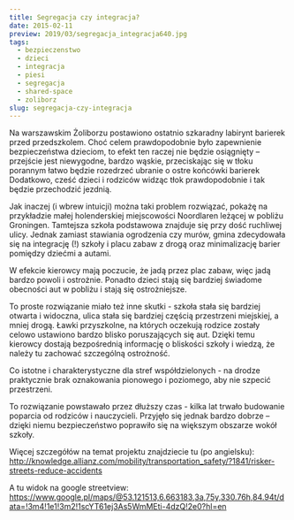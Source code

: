 ```yaml
---
title: Segregacja czy integracja?
date: 2015-02-11
preview: 2019/03/segregacja_integracja640.jpg
tags:
  - bezpieczenstwo
  - dzieci
  - integracja
  - piesi
  - segregacja
  - shared-space
  - zoliborz
slug: segregacja-czy-integracja
---
```


Na warszawskim Żoliborzu postawiono ostatnio szkaradny labirynt barierek przed przedszkolem. Choć celem prawdopodobnie było zapewnienie bezpieczeństwa dzieciom, to efekt ten raczej nie będzie osiągnięty – przejście jest niewygodne, bardzo wąskie, przeciskając się w tłoku porannym łatwo będzie rozedrzeć ubranie o ostre końcówki barierek Dodatkowo, cześć dzieci i rodziców widząc tłok prawdopodobnie i tak będzie przechodzić jezdnią.

Jak inaczej (i wbrew intuicji) można taki problem rozwiązać, pokażę na przykładzie małej holenderskiej miejscowości Noordlaren leżącej w pobliżu Groningen. Tamtejsza szkoła podstawowa znajduje się przy dość ruchliwej ulicy. Jednak zamiast stawiania ogrodzenia czy murów, gmina zdecydowała się na integrację (!) szkoły i placu zabaw z drogą oraz minimalizację barier pomiędzy dziećmi a autami.

W efekcie kierowcy mają poczucie, że jadą przez plac zabaw, więc jadą bardzo powoli i ostrożnie. Ponadto dzieci stają się bardziej świadome obecności aut w pobliżu i stają się ostrożniejsze.

To proste rozwiązanie miało też inne skutki - szkoła stała się bardziej otwarta i widoczna, ulica stała się bardziej częścią przestrzeni miejskiej, a mniej drogą. Ławki przyszkolne, na których oczekują rodzice zostały celowo ustawiono bardzo blisko poruszających się aut. Dzięki temu kierowcy dostają bezpośrednią informację o bliskości szkoły i wiedzą, że należy tu zachować szczególną ostrożność.

Co istotne i charakterystyczne dla stref współdzielonych - na drodze praktycznie brak oznakowania pionowego i poziomego, aby nie szpecić przestrzeni.

To rozwiązanie powstawało przez dłuższy czas - kilka lat trwało budowanie poparcia od rodziców i nauczycieli. Przyjęło się jednak bardzo dobrze – dzięki niemu bezpieczeństwo poprawiło się na większym obszarze wokół szkoły.

Więcej szczegółów na temat projektu znajdziecie tu (po angielsku): <http://knowledge.allianz.com/mobility/transportation_safety/?1841/risker-streets-reduce-accidents>

A tu widok na google streetview: <https://www.google.pl/maps/@53.121513,6.663183,3a,75y,330.76h,84.94t/data=!3m4!1e1!3m2!1scYT61ej3As5WmMEti-4dzQ!2e0?hl=en>
